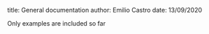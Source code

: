 title: General documentation
author: Emilio Castro
date: 13/09/2020

Only examples are included so far
